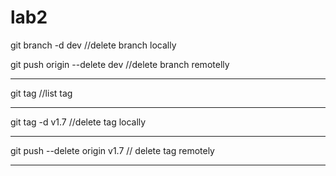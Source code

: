 # lab2

git branch -d dev     //delete branch locally


git push origin --delete dev   //delete branch remotelly 

-----------------------------------------------------------------------------------------------------------------------------------------------------------------

git tag      //list tag

------------------------------------------------------------------------------------------------------------------------------------------------------------------

git tag -d v1.7         //delete tag locally 

------------------------------------------------------------------------------------------------------------------------------------------------------------------

git push --delete origin v1.7          // delete tag remotely

-----------------------------------------------------------------------------------------------------------------------------------------------------------------
